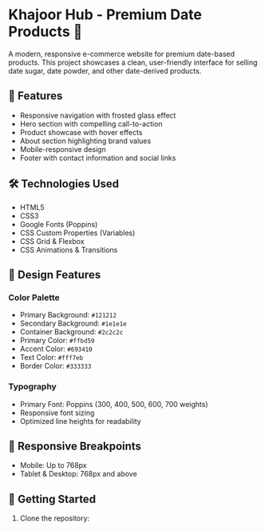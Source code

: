 # Khajoor Hub - Premium Date Products 🌴

A modern, responsive e-commerce website for premium date-based products. This project showcases a clean, user-friendly interface for selling date sugar, date powder, and other date-derived products.

## 🌟 Features

- Responsive navigation with frosted glass effect
- Hero section with compelling call-to-action
- Product showcase with hover effects
- About section highlighting brand values
- Mobile-responsive design
- Footer with contact information and social links

## 🛠️ Technologies Used

- HTML5
- CSS3
- Google Fonts (Poppins)
- CSS Custom Properties (Variables)
- CSS Grid & Flexbox
- CSS Animations & Transitions

## 🎨 Design Features

### Color Palette
- Primary Background: `#121212`
- Secondary Background: `#1e1e1e`
- Container Background: `#2c2c2c`
- Primary Color: `#ffbd59`
- Accent Color: `#693410`
- Text Color: `#fff7eb`
- Border Color: `#333333`

### Typography
- Primary Font: Poppins (300, 400, 500, 600, 700 weights)
- Responsive font sizing
- Optimized line heights for readability

## 📱 Responsive Breakpoints

- Mobile: Up to 768px
- Tablet & Desktop: 768px and above

## 🚀 Getting Started

1. Clone the repository:
